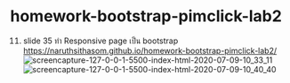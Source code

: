 # homework-bootstrap-pimclick-lab2
11. slide 35 ทำ Responsive page เป็น bootstrap https://naruthsithasom.github.io/homework-bootstrap-pimclick-lab2/
![screencapture-127-0-0-1-5500-index-html-2020-07-09-10_33_11](https://user-images.githubusercontent.com/25115342/86994712-4947f680-c1d1-11ea-91f9-467c7720a074.png)
![screencapture-127-0-0-1-5500-index-html-2020-07-09-10_40_40](https://user-images.githubusercontent.com/25115342/86994722-4e0caa80-c1d1-11ea-8928-51dae3703d6e.png)
